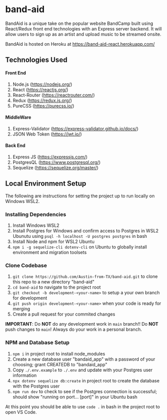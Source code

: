 # band-aid
BandAid is a unique take on the popular website BandCamp built using React/Redux front end technologies with an Express server backend.  It will allow users to sign up as an artist and upload music to be streamed onsite.  

BandAid is hosted on Heroku at https://band-aid-react.herokuapp.com/  

## Technologies Used

#### Front End

1. Node.js (https://nodejs.org/)
1. React (https://reactjs.org/)
1. React-Router (https://reactrouter.com/)
1. Redux (https://redux.js.org/)
1. PureCSS (https://purecss.io/)

#### MiddleWare

1. Express-Validator (https://express-validator.github.io/docs/)
1. JSON Web Token (https://jwt.io/)

#### Back End 

1. Express JS (https://expressjs.com/)
1. PostgresQL (https://www.postgresql.org/)
1. Sequelize (https://sequelize.org/master/)

## Local Environment Setup

The following are instructions for setting the project up to run locally on Windows WSL2.

### Installing Dependencies

1. Install Windows WSL2
1. Install Postgres for Windows and confirm access to Postgres in WSL2 Ubunutu using `psql -h localhost -U postgres postgres` in bash
1. Install Node and npm for WSL2 Ubuntu
1. `npm i -g sequelize-cli dotenv-cli` on Ubuntu to globally install environment and migration toolsets

### Clone Codebase

1. `git clone https://github.com/Austin-from-TX/band-aid.git` to clone this repo to a new directory "band-aid"
1. `cd band-aid` to navigate to the project root
1. `git checkout -b development-<your-name>` to setup a your own branch for development
1. `git push origin development-<your-name>` when your code is ready for merging
1. Create a pull request for your commited changes 

**IMPORTANT**: Do **NOT** do any development work in `main` branch!! Do **NOT** push changes to `main`! Always do your work in a personal branch.  


### NPM and Database Setup

1. `npm i` in project root to install node_modules
1. Create a new database user "bandaid_app" with a password of your choosing; grant CREATEDB to "bandaid_app"
1. Copy `./.env.example` to `./.env` and update with your Postgres user information
1. `npx dotenv sequelize db:create` in project root to create the database with the Postgres user
1. `npm run dev` to check to see if the Postgres connection is successful; should show "running on port... [port]" in your Ubuntu bash

At this point you should be able to use `code .` in bash in the project root to open VS Code.

